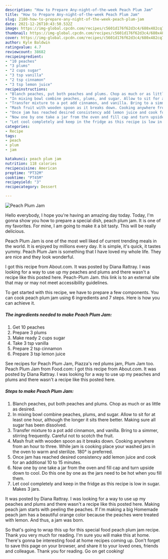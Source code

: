 ```yaml
---
description: "How to Prepare Any-night-of-the-week Peach Plum Jam"
title: "How to Prepare Any-night-of-the-week Peach Plum Jam"
slug: 2180-how-to-prepare-any-night-of-the-week-peach-plum-jam
date: 2021-12-26T10:43:50.532Z
image: https://img-global.cpcdn.com/recipes/c5601d176f62d3c4/680x482cq70/peach-plum-jam-recipe-main-photo.jpg
thumbnail: https://img-global.cpcdn.com/recipes/c5601d176f62d3c4/680x482cq70/peach-plum-jam-recipe-main-photo.jpg
cover: https://img-global.cpcdn.com/recipes/c5601d176f62d3c4/680x482cq70/peach-plum-jam-recipe-main-photo.jpg
author: Kyle Baldwin
ratingvalue: 4.7
reviewcount: 38682
recipeingredient:
- "10 peaches"
- "3 plums"
- "2 cups sugar"
- "3 tsp vanilla"
- "2 tsp cinnamon"
- "3 tsp lemon juice"
recipeinstructions:
- "Blanch peaches, put both peaches and plums. Chop as much or as little as desired."
- "In mixing bowl combine peaches, plums, and sugar. Allow to sit for at least one hour, although the longer it sits there better. Making sure all sugar has been dissolved."
- "Transfer mixture to a pot add cinnamon, and vanilla. Bring to a simmer, stirring frequently. Careful not to scotch the fruit."
- "Mash fruit with wooden spoon as it breaks down. Cooking anywhere from an hour to three. While jam is cooking place your washed jars in the oven to warm and sterilize. 180° is preferred."
- "Once jam has reached desired consistency add lemon juice and cook for an additional 10 to 15 minutes."
- "Now one by one take a jar from the oven and fill cap and turn upside down to cool. Do this one by one as the jars need to be hot when you fill them."
- "Let cool completely and keep in the fridge as this recipe is low in sugar. Makes 3 jars."
categories:
- Recipe
tags:
- peach
- plum
- jam

katakunci: peach plum jam 
nutrition: 118 calories
recipecuisine: American
preptime: "PT32M"
cooktime: "PT45M"
recipeyield: "3"
recipecategory: Dessert

---
```



![Peach Plum Jam](https://img-global.cpcdn.com/recipes/c5601d176f62d3c4/680x482cq70/peach-plum-jam-recipe-main-photo.jpg)

Hello everybody, I hope you're having an amazing day today. Today, I'm gonna show you how to prepare a special dish, peach plum jam. It is one of my favorites. For mine, I am going to make it a bit tasty. This will be really delicious.

Peach Plum Jam is one of the most well liked of current trending meals in the world. It is enjoyed by millions every day. It is simple, it's quick, it tastes yummy. Peach Plum Jam is something that I have loved my whole life. They are nice and they look wonderful.

I got this recipe from About.com. It was posted by Diana Rattray. I was looking for a way to use up my peaches and plums and there wasn&#39;t a recipe like this posted here. Peach-Plum Jam. this link is to an external site that may or may not meet accessibility guidelines.


To get started with this recipe, we have to prepare a few components. You can cook peach plum jam using 6 ingredients and 7 steps. Here is how you can achieve it.

<!--inarticleads1-->

##### The ingredients needed to make Peach Plum Jam:

1. Get 10 peaches
1. Prepare 3 plums
1. Make ready 2 cups sugar
1. Take 3 tsp vanilla
1. Prepare 2 tsp cinnamon
1. Prepare 3 tsp lemon juice


See recipes for Peach Plum Jam, Piazza&#39;s red plums jam, Plum Jam too. Peach Plum Jam from Food.com: I got this recipe from About.com. It was posted by Diana Rattray. I was looking for a way to use up my peaches and plums and there wasn&#39;t a recipe like this posted here. 

<!--inarticleads2-->

##### Steps to make Peach Plum Jam:

1. Blanch peaches, put both peaches and plums. Chop as much or as little as desired.
1. In mixing bowl combine peaches, plums, and sugar. Allow to sit for at least one hour, although the longer it sits there better. Making sure all sugar has been dissolved.
1. Transfer mixture to a pot add cinnamon, and vanilla. Bring to a simmer, stirring frequently. Careful not to scotch the fruit.
1. Mash fruit with wooden spoon as it breaks down. Cooking anywhere from an hour to three. While jam is cooking place your washed jars in the oven to warm and sterilize. 180° is preferred.
1. Once jam has reached desired consistency add lemon juice and cook for an additional 10 to 15 minutes.
1. Now one by one take a jar from the oven and fill cap and turn upside down to cool. Do this one by one as the jars need to be hot when you fill them.
1. Let cool completely and keep in the fridge as this recipe is low in sugar. Makes 3 jars.


It was posted by Diana Rattray. I was looking for a way to use up my peaches and plums and there wasn&#39;t a recipe like this posted here. Making peach jam starts with peeling the peaches. If I&#39;m making a big Homemade peach jam has a beautiful orange color because the peaches were treated with lemon. And thus, a jam was born. 

So that's going to wrap this up for this special food peach plum jam recipe. Thank you very much for reading. I'm sure you will make this at home. There's gonna be interesting food at home recipes coming up. Don't forget to save this page on your browser, and share it to your loved ones, friends and colleague. Thank you for reading. Go on get cooking!
